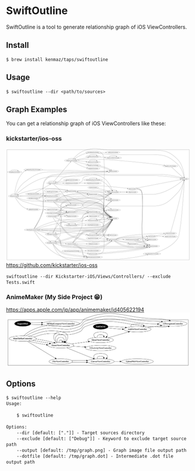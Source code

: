 # SwiftOutline

SwiftOutline is a tool to generate relationship graph of iOS ViewControllers.

## Install
```
$ brew install kenmaz/taps/swiftoutline
```

## Usage 
```
$ swiftoutline --dir <path/to/sources>
```

## Graph Examples
You can get a relationship graph of iOS ViewControllers like these:

### kickstarter/ios-oss
![kickstarter/ios-oss](https://github.com/kenmaz/SwiftOutline/blob/master/doc/kickstarter_ios-oss.png?raw=true)
https://github.com/kickstarter/ios-oss
```
swiftoutline --dir Kickstarter-iOS/Views/Controllers/ --exclude Tests.swift
```

### AnimeMaker (My Side Project 😁)
https://apps.apple.com/jp/app/animemaker/id405622194
![Sample Graph](https://github.com/kenmaz/SwiftOutline/blob/master/doc/sample.png?raw=true)


## Options
```
$ swiftoutline --help
Usage:

    $ swiftoutline

Options:
    --dir [default: ["."]] - Target sources directory
    --exclude [default: ["Debug"]] - Keyword to exclude target source path
    --output [default: /tmp/graph.png] - Graph image file output path
    --dotfile [default: /tmp/graph.dot] - Intermediate .dot file output path
```
